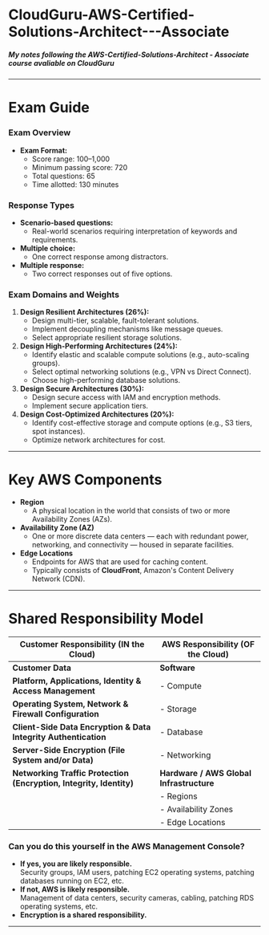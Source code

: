 # CloudGuru-AWS-Certified-Solutions-Architect---Associate
##### My notes following the **AWS-Certified-Solutions-Architect - Associate** course avaliable on CloudGuru
---

# Exam Guide

### Exam Overview
- **Exam Format:**
  - Score range: 100–1,000
  - Minimum passing score: 720
  - Total questions: 65
  - Time allotted: 130 minutes

### Response Types
- **Scenario-based questions:**
  - Real-world scenarios requiring interpretation of keywords and requirements.
- **Multiple choice:**
  - One correct response among distractors.
- **Multiple response:**
  - Two correct responses out of five options.

### Exam Domains and Weights
1. **Design Resilient Architectures (26%):**
   - Design multi-tier, scalable, fault-tolerant solutions.
   - Implement decoupling mechanisms like message queues.
   - Select appropriate resilient storage solutions.
2. **Design High-Performing Architectures (24%):**
   - Identify elastic and scalable compute solutions (e.g., auto-scaling groups).
   - Select optimal networking solutions (e.g., VPN vs Direct Connect).
   - Choose high-performing database solutions.
3. **Design Secure Architectures (30%):**
   - Design secure access with IAM and encryption methods.
   - Implement secure application tiers.
4. **Design Cost-Optimized Architectures (20%):**
   - Identify cost-effective storage and compute options (e.g., S3 tiers, spot instances).
   - Optimize network architectures for cost.
---

# Key AWS Components

- **Region**
  - A physical location in the world that consists of two or more Availability Zones (AZs).
- **Availability Zone (AZ)**
  - One or more discrete data centers — each with redundant power, networking, and connectivity — housed in separate facilities.
- **Edge Locations**
  - Endpoints for AWS that are used for caching content.
  - Typically consists of **CloudFront**, Amazon's Content Delivery Network (CDN).
---

# Shared Responsibility Model

| **Customer Responsibility (IN the Cloud)**                                 | **AWS Responsibility (OF the Cloud)**             |
|-----------------------------------------------------------------------------|---------------------------------------------------|
| **Customer Data**                                                           | **Software**                                      |
| **Platform, Applications, Identity & Access Management**                   | - Compute                                         |
| **Operating System, Network & Firewall Configuration**                     | - Storage                                         |
| **Client-Side Data Encryption & Data Integrity Authentication**            | - Database                                        |
| **Server-Side Encryption (File System and/or Data)**                       | - Networking                                      |
| **Networking Traffic Protection (Encryption, Integrity, Identity)**        | **Hardware / AWS Global Infrastructure**          |
|                                                                             | - Regions                                         |
|                                                                             | - Availability Zones                              |
|                                                                             | - Edge Locations                                  |

### Can you do this yourself in the AWS Management Console?

- **If yes, you are likely responsible.**  
  Security groups, IAM users, patching EC2 operating systems, patching databases running on EC2, etc.
- **If not, AWS is likely responsible.**  
  Management of data centers, security cameras, cabling, patching RDS operating systems, etc.
- **Encryption is a shared responsibility.**
---
